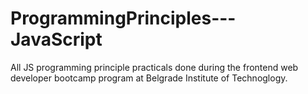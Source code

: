 # ProgrammingPrinciples---JavaScript
All JS programming principle practicals done during the frontend web developer bootcamp program at Belgrade Institute of Technoglogy.
